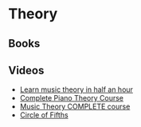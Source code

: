 # Theory

## Books
## Videos
- [Learn music theory in half an hour](https://www.youtube.com/watch?v=rgaTLrZGlk0)
- [Complete Piano Theory Course](https://www.youtube.com/watch?v=Ud9CpGOG1GE)
- [Music Theory COMPLETE course](https://www.youtube.com/watch?v=_VvKeiwddPI)
- [Circle of Fifths](https://www.youtube.com/watch?v=O43EBVnwNvo)
